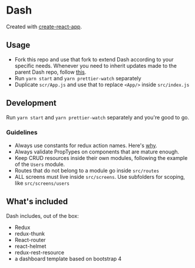# Dash

Created with [create-react-app](https://github.com/facebook/create-react-app).

## Usage

- Fork this repo and use that fork to extend Dash according to your specific needs. Whenever you need to inherit updates made to the parent Dash repo, follow [this](https://help.github.com/articles/syncing-a-fork/).
- Run `yarn start` and `yarn prettier-watch` separately
- Duplicate `scr/App.js` and use that to replace `<App/>` inside `src/index.js`

## Development

Run `yarn start` and `yarn prettier-watch` separately and you're good to go.

### Guidelines

- Always use constants for redux action names. Here's [why](https://stackoverflow.com/a/34966501/1418038).
- Always validate PropTypes on components that are mature enough.
- Keep CRUD resources inside their own modules, following the example of the `Users` module.
- Routes that do not belong to a module go inside `src/routes`
- ALL screens must live inside `src/screens`. Use subfolders for scoping, like `src/screens/users`

## What's included

Dash includes, out of the box:

- Redux
- redux-thunk
- React-router
- react-helmet
- redux-rest-resource
- a dashboard template based on bootstrap 4
